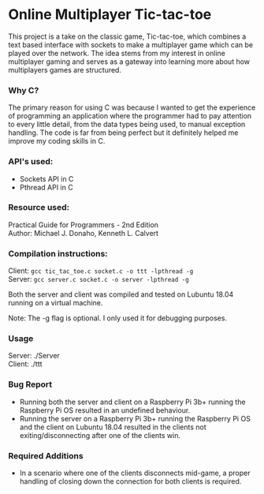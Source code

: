 # Online Multiplayer Tic-tac-toe
This project is a take on the classic game, Tic-tac-toe, which combines a text based interface
with sockets to make a multiplayer game which can be played over the network. The idea stems
from my interest in online multiplayer gaming and serves as a gateway into learning more about
how multiplayers games are structured.

### Why C?
The primary reason for using C was because I wanted to get the experience of programming an application
where the programmer had to pay attention to every little detail, from the data types being used, to manual
exception handling. The code is far from being perfect but it definitely helped me improve my coding skills
in C.

### API's used:
- Sockets API in C  
- Pthread API in C  

### Resource used:
  Practical Guide for Programmers - 2nd Edition  
  Author: Michael J. Donaho, Kenneth L. Calvert
  
### Compilation instructions:
Client: ```gcc tic_tac_toe.c socket.c -o ttt -lpthread -g```  
Server: ```gcc server.c socket.c -o server -lpthread -g```  

Both the server and client was compiled and tested on Lubuntu 18.04 running on a virtual machine.

Note: The -g flag is optional. I only used it for debugging purposes.  

### Usage
Server: ./Server <Port Number>  
Client: ./ttt <Server Address> <Port Number>
  
### Bug Report 
- Running both the server and client on a Raspberry Pi 3b+ running the Raspberry Pi OS resulted in an undefined behaviour.
- Running the server on a Raspberry Pi 3b+ running the Raspberry Pi OS and the client on Lubuntu 18.04 resulted in the clients
not exiting/disconnecting after one of the clients win.

### Required Additions
- In a scenario where one of the clients disconnects mid-game, a proper handling of closing down the connection for both clients
is required.
